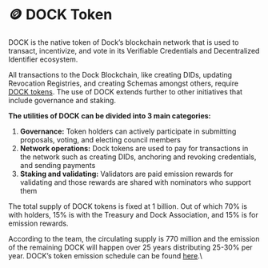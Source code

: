 # 🪙 DOCK Token

DOCK is the native token of Dock’s blockchain network that is used to transact, incentivize, and vote in its Verifiable Credentials and Decentralized Identifier ecosystem.

All transactions to the Dock Blockchain, like creating DIDs, updating Revocation Registries, and creating Schemas amongst others, require [DOCK tokens](https://www.dock.io/token). The use of DOCK extends further to other initiatives that include governance and staking.

**The utilities of DOCK can be divided into 3 main categories:**

1. **Governance:** Token holders can actively participate in submitting proposals, voting, and electing council members
2. **Network operations:** Dock tokens are used to pay for transactions in the network such as creating DIDs, anchoring and revoking credentials, and sending payments
3. **Staking and validating:** Validators are paid emission rewards for validating and those rewards are shared with nominators who support them

The total supply of DOCK tokens is fixed at 1 billion. Out of which 70% is with holders, 15% is with the Treasury and Dock Association, and 15% is for emission rewards.

According to the team, the circulating supply is 770 million and the emission of the remaining DOCK will happen over 25 years distributing 25-30% per year. DOCK’s token emission schedule can be found [here](https://docs.dock.io/learn/token-economics/econ-pos).\

